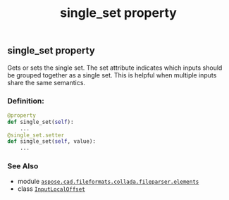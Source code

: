 ﻿---
title: single_set property
second_title: Aspose.CAD for Python via .NET API References
description: 
type: docs
weight: 60
url: /python-net/aspose.cad.fileformats.collada.fileparser.elements/inputlocaloffset/single_set/
is_root: false
---

## single_set property


Gets or sets the single set.
The set attribute indicates which inputs should be grouped together as a single set.
This is helpful when multiple inputs share the same semantics.
### Definition:
```python
@property
def single_set(self):
    ...
@single_set.setter
def single_set(self, value):
    ...
```

### See Also
* module [`aspose.cad.fileformats.collada.fileparser.elements`](../../)
* class [`InputLocalOffset`](/cad/python-net/aspose.cad.fileformats.collada.fileparser.elements/inputlocaloffset)
